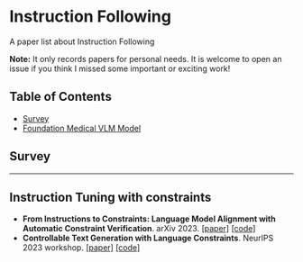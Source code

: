 # Instruction Following
A paper list about Instruction Following

**Note:** It only records papers for personal needs. It is welcome to open an issue if you think I missed some important or exciting work!

## Table of Contents

- [Survey](#survey)
- [Foundation Medical VLM Model](#instruction-tuning-with-constraints)

## Survey

---

## Instruction Tuning with constraints
- **From Instructions to Constraints: Language Model Alignment with Automatic Constraint Verification**. arXiv 2023. [[paper]](https://arxiv.org/abs/2403.06326) [[code]](https://arxiv.org/abs/2403.06326)
- **Controllable Text Generation with Language Constraints**. NeurIPS 2023 workshop. [[paper]](https://arxiv.org/abs/2212.10466) [[code]](https://arxiv.org/abs/2212.10466)

